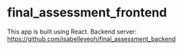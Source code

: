 # final_assessment_frontend

This app is built using React.
Backend server: https://github.com/isabelleyeoh/final_assessment_backend
